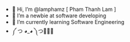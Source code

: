 - 👋 Hi, I’m @lamphamz [ Pham Thanh Lam ]
- 👀 I’m a newbie at software developing
- 🌱 I’m currently learning Software Engineering
- ༼ つ ◕_◕ ༽つ🍰🍔🍕
  

<!---
lampham-devwannabe/lampham-devwannabe is a ✨ special ✨ repository because its `README.md` (this file) appears on your GitHub profile.
You can click the Preview link to take a look at your changes.
--->
